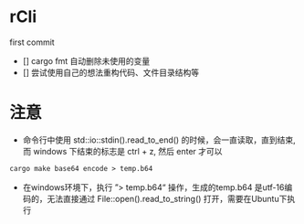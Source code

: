 # rCli

first commit 

- [] cargo fmt 自动删除未使用的变量
- [] 尝试使用自己的想法重构代码、文件目录结构等

# 注意
- 命令行中使用 std::io::stdin().read_to_end() 的时候，会一直读取，直到结束, 而 windows 下结束的标志是 ctrl + z, 然后 enter 才可以

```makefile
cargo make base64 encode > temp.b64
```
- 在windows环境下，执行 ”> temp.b64“ 操作，生成的temp.b64 是utf-16编码的，无法直接通过 File::open().read_to_string() 打开，需要在Ubuntu下执行